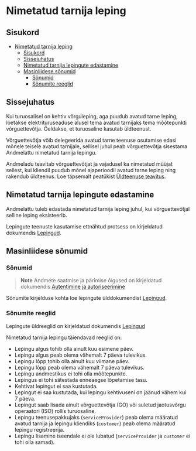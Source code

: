 # Nimetatud tarnija leping

## Sisukord

- [Nimetatud tarnija leping](#nimetatud-tarnija-leping)
  - [Sisukord](#sisukord)
  - [Sissejuhatus](#sissejuhatus)
  - [Nimetatud tarnija lepingute edastamine](#nimetatud-tarnija-lepingute-edastamine)
  - [Masinliidese sõnumid](#masinliidese-sõnumid)
    - [Sõnumid](#sõnumid)
    - [Sõnumite reeglid](#sõnumite-reeglid)

## Sissejuhatus

Kui turuosalisel on kehtiv võrguleping, aga puudub avatud tarne leping, loetakse elektrituruseaduse alusel tema avatud tarnijaks tema mõõtepunkti võrguettevõtja. Öeldakse, et turuosaline kasutab üldteenust.

Võrguettevõtja võib delegeerida avatud tarne teenuse osutamise edasi mõnele teisele avatud tarnijale, sellisel juhul peab võrguettevõtja sisestama Andmelattu nimetatud tarnija lepingu.

Andmeladu teavitab võrguettevõtjat ja vajadusel ka nimetatud müüjat sellest, kui kliendil puudub mõnel ajaperioodil avatud tarne leping ning rakendub üldteenus. Loe täpsemalt peatükist [Üldteenuse teavitus](08-yldteenuse-teavitus.md).

## Nimetatud tarnija lepingute edastamine

Andmelattu tuleb edastada nimetatud tarnija leping juhul, kui võrguettevõtjal selline leping eksisteerib.

Lepingute teenuste kasutamise ettnähtud protsess on kirjeldatud dokumendis [Lepingud](06-lepingud.md).

## Masinliidese sõnumid

### Sõnumid

> **Note**
> Andmete saatmise ja pärimise õigused on kirjeldatud dokumendis [Autentimine ja autoriseerimine](03-autentimine-ja-autoriseerimine.md)

Sõnumite kirjelduse kohta loe lepingute ülddokumendist [Lepingud](06-lepingud.md).

### Sõnumite reeglid

Lepingute üldreeglid on kirjeldatud dokumendis [Lepingud](06-lepingud.md#sõnumite-reeglid)

Nimetatud tarnija lepingu täiendavad reeglid on:

- Lepingu algus tohib olla ainult kuu esimene päev.
- Lepingu algus peab olema vähemalt 7 päeva tulevikus.
- Lepingu lõpp tohib olla ainult kuu viimane päev.
- Lepingu lõpp peab olema vähemalt 7 päeva tulevikus.
- Lepingu andmestikus ei tohi olla mõõtepunkte.
- Lepingus ei tohi sätestada enneaegse lõpetamise tasu.
- Kehtivat lepingut ei saa kustutada.
- Lepingut ei saa kustutada, kui lepingu kehtivuseni on jäänud vähem kui 7 päeva.
- Lepingut saab lisada ainult võrguettevõtja (GO) või suletud jaotusvõrgu operaatori (ISO) rollis turuosaline.
- Lepingu teenusepakkujaks (`serviceProvider`) peab olema määratud avatud tarnija ja lepingu kliendiks (`customer`) peab olema määratud lepingu registreerija.
- Lepingu lisamine iseendale ei ole lubatud (`serviceProvider` ja `customer` ei tohi olla samad).
